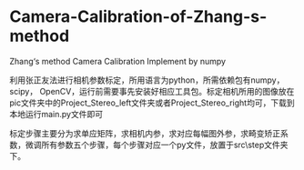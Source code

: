 # Camera-Calibration-of-Zhang-s-method
Zhang‘s method Camera Calibration Implement by numpy


   利用张正友法进行相机参数标定，所用语言为python，所需依赖包有numpy，scipy， OpenCV，运行前需要事先安装好相应工具包。标定相机所用的图像放在pic文件夹中的Project_Stereo_left文件夹或者Project_Stereo_right均可，下载到本地运行main.py文件即可
   
   标定步骤主要分为求单应矩阵，求相机内参，求对应每幅图外参，求畸变矫正系数，微调所有参数五个步骤，每个步骤对应一个py文件，放置于src\step文件夹下。
